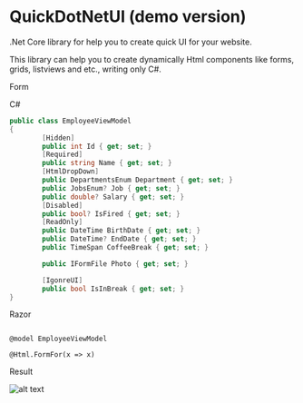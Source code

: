 # QuickDotNetUI (demo version)

.Net Core library for help you to create quick UI for your website.

This library can help you to create dynamically Html components like forms, grids, listviews and etc., writing only C#.

Form

C#

```C#
public class EmployeeViewModel
{
		[Hidden]
		public int Id { get; set; }
		[Required]
		public string Name { get; set; }
		[HtmlDropDown]
		public DepartmentsEnum Department { get; set; }
		public JobsEnum? Job { get; set; }
		public double? Salary { get; set; }
		[Disabled]
		public bool? IsFired { get; set; }
		[ReadOnly]
		public DateTime BirthDate { get; set; }
		public DateTime? EndDate { get; set; }
		public TimeSpan CoffeeBreak { get; set; }

		public IFormFile Photo { get; set; }

		[IgonreUI]
		public bool IsInBreak { get; set; }
}
```

Razor

```HTML+Razor

@model EmployeeViewModel

@Html.FormFor(x => x)

```

Result

![alt text](https://github.com/atanasgalchov/QuickDotNetUI/blob/master/image.jpg?raw=true)

